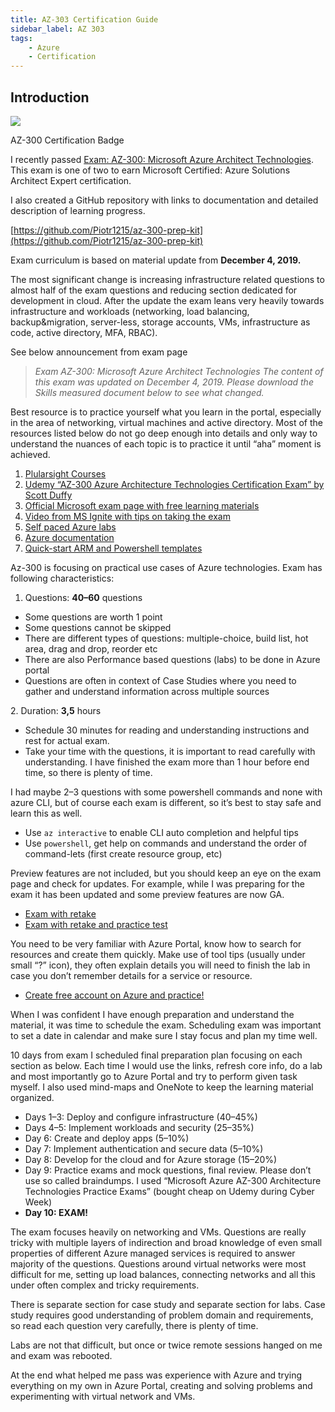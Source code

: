 ```yaml
---
title: AZ-303 Certification Guide
sidebar_label: AZ 303
tags:
    - Azure
    - Certification
---
```


## Introduction

![](https://miro.medium.com/max/1200/1*wXeXxddbjKQdj8-f07Kc4Q.png)

AZ-300 Certification Badge

I recently passed [Exam: AZ-300: Microsoft Azure Architect Technologies](https://docs.microsoft.com/en-gb/learn/certifications/exams/az-300). This exam is one of two to earn Microsoft Certified: Azure Solutions Architect Expert certification.

I also created a GitHub repository with links to documentation and detailed description of learning progress.

[https://github.com/Piotr1215/az-300-prep-kit](https://github.com/Piotr1215/az-300-prep-kit)

Exam curriculum is based on material update from **December 4, 2019.**

The most significant change is increasing infrastructure related questions to almost half of the exam questions and reducing section dedicated for development in cloud. After the update the exam leans very heavily towards infrastructure and workloads (networking, load balancing, backup&migration, server-less, storage accounts, VMs, infrastructure as code, active directory, MFA, RBAC).

See below announcement from exam page

> _Exam AZ-300: Microsoft Azure Architect Technologies The content of this exam was updated on December 4, 2019. Please download the Skills measured document below to see what changed._

Best resource is to practice yourself what you learn in the portal, especially in the area of networking, virtual machines and active directory. Most of the resources listed below do not go deep enough into details and only way to understand the nuances of each topic is to practice it until “aha” moment is achieved.

1. [Plularsight Courses](https://app.pluralsight.com/paths/certificate/microsoft-azure-architect-technologies-az-300)
2. [Udemy “AZ-300 Azure Architecture Technologies Certification Exam” by Scott Duffy](https://www.udemy.com/course/70534-azure/)
3. [Official Microsoft exam page with free learning materials](https://docs.microsoft.com/en-gb/learn/certifications/exams/az-300)
4. [Video from MS Ignite with tips on taking the exam](https://myignite.techcommunity.microsoft.com/sessions/80470?source=sessions)
5. [Self paced Azure labs](https://www.microsoft.com/HandsOnLabs/SelfPacedLabs)
6. [Azure documentation](https://docs.microsoft.com/en-us/azure/)
7. [Quick-start ARM and Powershell templates](https://github.com/Azure/AzureStack-QuickStart-Templates)

Az-300 is focusing on practical use cases of Azure technologies. Exam has following characteristics:

1. Questions: **40–60** questions

- Some questions are worth 1 point
- Some questions cannot be skipped
- There are different types of questions: multiple-choice, build list, hot area, drag and drop, reorder etc
- There are also Performance based questions (labs) to be done in Azure portal
- Questions are often in context of Case Studies where you need to gather and understand information across multiple sources

2\. Duration: **3,5** hours

- Schedule 30 minutes for reading and understanding instructions and rest for actual exam.
- Take your time with the questions, it is important to read carefully with understanding. I have finished the exam more than 1 hour before end time, so there is plenty of time.

I had maybe 2–3 questions with some powershell commands and none with azure CLI, but of course each exam is different, so it’s best to stay safe and learn this as well.

- Use `az interactive` to enable CLI auto completion and helpful tips
- Use `powershell`, get help on commands and understand the order of command-lets (first create resource group, etc)

Preview features are not included, but you should keep an eye on the exam page and check for updates. For example, while I was preparing for the exam it has been updated and some preview features are now GA.

- [Exam with retake](https://eu1.mindhub.com/microsoft-exam-replay-mcp-exam-plus-retake/p/Microsoft-Exam-Replay?utm_source=msftmarketing&utm_medium=msft_offers&utm_campaign=ExamReplayFY20&utm_term=ERFY20&utm_content=weblink3)
- [Exam with retake and practice test](https://eu1.mindhub.com/microsoft-exam-replay-with-practice-test-mcp-exam/p/Microsoft-Exam-Replay-PT?utm_source=msftmarketing&utm_medium=msft_offers&utm_campaign=ExamReplayFY20&utm_term=ERFY20&utm_content=weblink)

You need to be very familiar with Azure Portal, know how to search for resources and create them quickly. Make use of tool tips (usually under small “?” icon), they often explain details you will need to finish the lab in case you don’t remember details for a service or resource.

- [Create free account on Azure and practice!](https://azure.microsoft.com/en-us/free/)

When I was confident I have enough preparation and understand the material, it was time to schedule the exam. Scheduling exam was important to set a date in calendar and make sure I stay focus and plan my time well.

10 days from exam I scheduled final preparation plan focusing on each section as below. Each time I would use the links, refresh core info, do a lab and most importantly go to Azure Portal and try to perform given task myself. I also used mind-maps and OneNote to keep the learning material organized.

- Days 1–3: Deploy and configure infrastructure (40–45%)
- Days 4–5: Implement workloads and security (25–35%)
- Day 6: Create and deploy apps (5–10%)
- Day 7: Implement authentication and secure data (5–10%)
- Day 8: Develop for the cloud and for Azure storage (15–20%)
- Day 9: Practice exams and mock questions, final review. Please don’t use so called braindumps. I used “Microsoft Azure AZ-300 Architecture Technologies Practice Exams” (bought cheap on Udemy during Cyber Week)
- **Day 10: EXAM!**

The exam focuses heavily on networking and VMs. Questions are really tricky with multiple layers of indirection and broad knowledge of even small properties of different Azure managed services is required to answer majority of the questions. Questions around virtual networks were most difficult for me, setting up load balances, connecting networks and all this under often complex and tricky requirements.

There is separate section for case study and separate section for labs. Case study requires good understanding of problem domain and requirements, so read each question very carefully, there is plenty of time.

Labs are not that difficult, but once or twice remote sessions hanged on me and exam was rebooted.

At the end what helped me pass was experience with Azure and trying everything on my own in Azure Portal, creating and solving problems and experimenting with virtual network and VMs.

